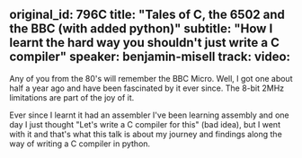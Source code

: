 original_id: 796C
title: "Tales of C, the 6502 and the BBC (with added python)"
subtitle: "How I learnt the hard way you shouldn't just write a C compiler"
speaker: benjamin-misell
track: 
video:
---
Any of you from the 80's will remember the BBC Micro. Well, I got one about half a year ago and have been fascinated by it ever since. The 8-bit 2MHz limitations are part of the joy of it.

Ever since I learnt it had an assembler I've been learning assembly and one day I just thought "Let's write a C compiler for this" (bad idea), but I went with it and that's what this talk is about my journey and findings along the way of writing a C compiler in python.